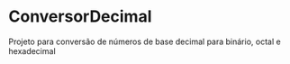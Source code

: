 # ConversorDecimal
 Projeto para conversão de números de base decimal para binário, octal e hexadecimal
